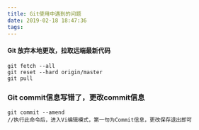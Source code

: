 ```yaml
---
title: Git使用中遇到的问题
date: 2019-02-18 18:47:36
tags:
---
```

#### Git 放弃本地更改，拉取远端最新代码
```
git fetch --all
git reset --hard origin/master
git pull
```

### Git commit信息写错了，更改commit信息
```
git commit --amend
//执行此命令后，进入Vi编辑模式，第一句为Commit信息，更改保存退出即可
```
